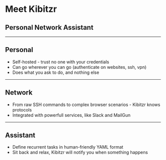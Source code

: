 # Meet Kibitzr
## Personal Network Assistant

---

## Personal
* Self-hosted - trust no one with your credentials
* Can go wherever you can go (authenticate on websites, ssh, vpn)
* Does what you ask to do, and nothing else

---

## Network
* From raw SSH commands to complex browser scenarios - Kibitzr knows protocols
* Integrated with powerfull services, like Slack and MailGun

---

## Assistant
* Define recurrent tasks in human-friendly YAML format
* Sit back and relax, Kibitzr will notify you when something happens
